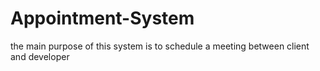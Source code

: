 ﻿# Appointment-System
 
 the main purpose of this system is to schedule a meeting between client and developer
